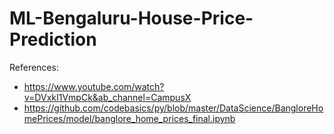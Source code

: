# ML-Bengaluru-House-Price-Prediction


References:
* https://www.youtube.com/watch?v=DVxkI1VmpCk&ab_channel=CampusX
* https://github.com/codebasics/py/blob/master/DataScience/BangloreHomePrices/model/banglore_home_prices_final.ipynb
